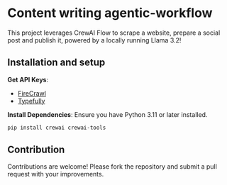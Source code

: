 
# Content writing agentic-workflow

This project leverages CrewAI Flow to scrape a website, prepare a social post and publish it, powered by a locally running Llama 3.2!


## Installation and setup

**Get API Keys**:
   - [FireCrawl](https://docs.firecrawl.dev/introduction)
   - [Typefully](https://support.typefully.com/en/articles/8718287-typefully-api)


**Install Dependencies**:
   Ensure you have Python 3.11 or later installed.
   ```bash
   pip install crewai crewai-tools
   ```

## Contribution

Contributions are welcome! Please fork the repository and submit a pull request with your improvements.
